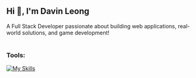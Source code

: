 ## Hi 👋, I'm Davin Leong
A Full Stack Developer passionate about building web applications, real-world solutions, and game development! <br><br>

 <!--🔭 I’m currently working on [MovieRanker](https://github.com/davinleong/movie-ranker)
-->
### Tools:
[![My Skills](https://skillicons.dev/icons?i=js,html,css,ts,python,php,cs,dotnet,git,java,laravel,nextjs)](https://skillicons.dev)

<!--
**davinleong/davinleong** is a ✨ _special_ ✨ repository because its `README.md` (this file) appears on your GitHub profile.

Here are some ideas to get you started:

- 🔭 I’m currently working on ...
- 🌱 I’m currently learning ...
- 👯 I’m looking to collaborate on ...
- 🤔 I’m looking for help with ...
- 💬 Ask me about ...
- 📫 How to reach me: ...
- 😄 Pronouns: ...
- ⚡ Fun fact: ...
-->
